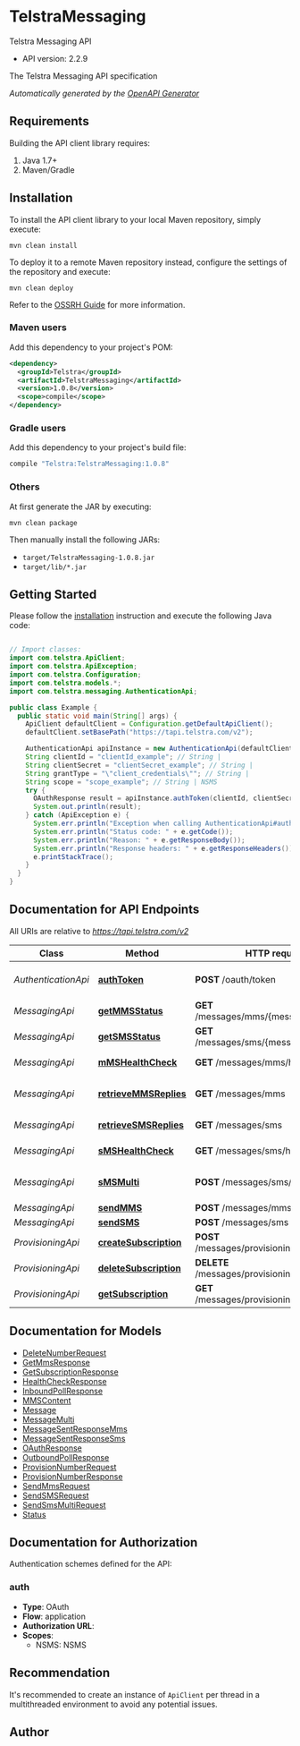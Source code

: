# TelstraMessaging

Telstra Messaging API
- API version: 2.2.9

The Telstra Messaging API specification


*Automatically generated by the [OpenAPI Generator](https://openapi-generator.tech)*


## Requirements

Building the API client library requires:
1. Java 1.7+
2. Maven/Gradle

## Installation

To install the API client library to your local Maven repository, simply execute:

```shell
mvn clean install
```

To deploy it to a remote Maven repository instead, configure the settings of the repository and execute:

```shell
mvn clean deploy
```

Refer to the [OSSRH Guide](http://central.sonatype.org/pages/ossrh-guide.html) for more information.

### Maven users

Add this dependency to your project's POM:

```xml
<dependency>
  <groupId>Telstra</groupId>
  <artifactId>TelstraMessaging</artifactId>
  <version>1.0.8</version>
  <scope>compile</scope>
</dependency>
```

### Gradle users

Add this dependency to your project's build file:

```groovy
compile "Telstra:TelstraMessaging:1.0.8"
```

### Others

At first generate the JAR by executing:

```shell
mvn clean package
```

Then manually install the following JARs:

* `target/TelstraMessaging-1.0.8.jar`
* `target/lib/*.jar`

## Getting Started

Please follow the [installation](#installation) instruction and execute the following Java code:

```java

// Import classes:
import com.telstra.ApiClient;
import com.telstra.ApiException;
import com.telstra.Configuration;
import com.telstra.models.*;
import com.telstra.messaging.AuthenticationApi;

public class Example {
  public static void main(String[] args) {
    ApiClient defaultClient = Configuration.getDefaultApiClient();
    defaultClient.setBasePath("https://tapi.telstra.com/v2");

    AuthenticationApi apiInstance = new AuthenticationApi(defaultClient);
    String clientId = "clientId_example"; // String | 
    String clientSecret = "clientSecret_example"; // String | 
    String grantType = "\"client_credentials\""; // String | 
    String scope = "scope_example"; // String | NSMS
    try {
      OAuthResponse result = apiInstance.authToken(clientId, clientSecret, grantType, scope);
      System.out.println(result);
    } catch (ApiException e) {
      System.err.println("Exception when calling AuthenticationApi#authToken");
      System.err.println("Status code: " + e.getCode());
      System.err.println("Reason: " + e.getResponseBody());
      System.err.println("Response headers: " + e.getResponseHeaders());
      e.printStackTrace();
    }
  }
}

```

## Documentation for API Endpoints

All URIs are relative to *https://tapi.telstra.com/v2*

Class | Method | HTTP request | Description
------------ | ------------- | ------------- | -------------
*AuthenticationApi* | [**authToken**](docs/AuthenticationApi.md#authToken) | **POST** /oauth/token | Generate OAuth2 token
*MessagingApi* | [**getMMSStatus**](docs/MessagingApi.md#getMMSStatus) | **GET** /messages/mms/{messageid}/status | Get MMS Status
*MessagingApi* | [**getSMSStatus**](docs/MessagingApi.md#getSMSStatus) | **GET** /messages/sms/{messageId}/status | Get SMS Status
*MessagingApi* | [**mMSHealthCheck**](docs/MessagingApi.md#mMSHealthCheck) | **GET** /messages/mms/healthcheck | MMS Health Check
*MessagingApi* | [**retrieveMMSReplies**](docs/MessagingApi.md#retrieveMMSReplies) | **GET** /messages/mms | Retrieve MMS Replies
*MessagingApi* | [**retrieveSMSReplies**](docs/MessagingApi.md#retrieveSMSReplies) | **GET** /messages/sms | Retrieve SMS Replies
*MessagingApi* | [**sMSHealthCheck**](docs/MessagingApi.md#sMSHealthCheck) | **GET** /messages/sms/healthcheck | SMS Health Check
*MessagingApi* | [**sMSMulti**](docs/MessagingApi.md#sMSMulti) | **POST** /messages/sms/multi | Send Multiple SMS
*MessagingApi* | [**sendMMS**](docs/MessagingApi.md#sendMMS) | **POST** /messages/mms | Send MMS
*MessagingApi* | [**sendSMS**](docs/MessagingApi.md#sendSMS) | **POST** /messages/sms | Send SMS
*ProvisioningApi* | [**createSubscription**](docs/ProvisioningApi.md#createSubscription) | **POST** /messages/provisioning/subscriptions | Create Subscription
*ProvisioningApi* | [**deleteSubscription**](docs/ProvisioningApi.md#deleteSubscription) | **DELETE** /messages/provisioning/subscriptions | Delete Subscription
*ProvisioningApi* | [**getSubscription**](docs/ProvisioningApi.md#getSubscription) | **GET** /messages/provisioning/subscriptions | Get Subscription


## Documentation for Models

 - [DeleteNumberRequest](docs/DeleteNumberRequest.md)
 - [GetMmsResponse](docs/GetMmsResponse.md)
 - [GetSubscriptionResponse](docs/GetSubscriptionResponse.md)
 - [HealthCheckResponse](docs/HealthCheckResponse.md)
 - [InboundPollResponse](docs/InboundPollResponse.md)
 - [MMSContent](docs/MMSContent.md)
 - [Message](docs/Message.md)
 - [MessageMulti](docs/MessageMulti.md)
 - [MessageSentResponseMms](docs/MessageSentResponseMms.md)
 - [MessageSentResponseSms](docs/MessageSentResponseSms.md)
 - [OAuthResponse](docs/OAuthResponse.md)
 - [OutboundPollResponse](docs/OutboundPollResponse.md)
 - [ProvisionNumberRequest](docs/ProvisionNumberRequest.md)
 - [ProvisionNumberResponse](docs/ProvisionNumberResponse.md)
 - [SendMmsRequest](docs/SendMmsRequest.md)
 - [SendSMSRequest](docs/SendSMSRequest.md)
 - [SendSmsMultiRequest](docs/SendSmsMultiRequest.md)
 - [Status](docs/Status.md)


## Documentation for Authorization

Authentication schemes defined for the API:
### auth

- **Type**: OAuth
- **Flow**: application
- **Authorization URL**: 
- **Scopes**: 
  - NSMS: NSMS


## Recommendation

It's recommended to create an instance of `ApiClient` per thread in a multithreaded environment to avoid any potential issues.

## Author



